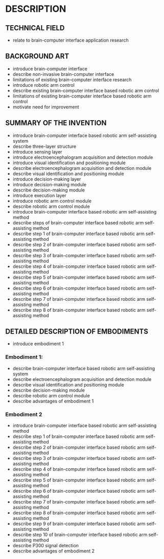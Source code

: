 # DESCRIPTION

## TECHNICAL FIELD

- relate to brain-computer interface application research

## BACKGROUND ART

- introduce brain-computer interface
- describe non-invasive brain-computer interface
- limitations of existing brain-computer interface research
- introduce robotic arm control
- describe existing brain-computer interface based robotic arm control
- limitations of existing brain-computer interface based robotic arm control
- motivate need for improvement

## SUMMARY OF THE INVENTION

- introduce brain-computer interface based robotic arm self-assisting system
- describe three-layer structure
- introduce sensing layer
- introduce electroencephalogram acquisition and detection module
- introduce visual identification and positioning module
- describe electroencephalogram acquisition and detection module
- describe visual identification and positioning module
- introduce decision-making layer
- introduce decision-making module
- describe decision-making module
- introduce execution layer
- introduce robotic arm control module
- describe robotic arm control module
- introduce brain-computer interface based robotic arm self-assisting method
- describe steps of brain-computer interface based robotic arm self-assisting method
- describe step 1 of brain-computer interface based robotic arm self-assisting method
- describe step 2 of brain-computer interface based robotic arm self-assisting method
- describe step 3 of brain-computer interface based robotic arm self-assisting method
- describe step 4 of brain-computer interface based robotic arm self-assisting method
- describe step 5 of brain-computer interface based robotic arm self-assisting method
- describe step 6 of brain-computer interface based robotic arm self-assisting method
- describe step 7 of brain-computer interface based robotic arm self-assisting method
- describe step 8 of brain-computer interface based robotic arm self-assisting method

## DETAILED DESCRIPTION OF EMBODIMENTS

- introduce embodiment 1

### Embodiment 1:

- describe brain-computer interface based robotic arm self-assisting system
- describe electroencephalogram acquisition and detection module
- describe visual identification and positioning module
- describe decision-making module
- describe robotic arm control module
- describe advantages of embodiment 1

### Embodiment 2

- introduce brain-computer interface based robotic arm self-assisting method
- describe step 1 of brain-computer interface based robotic arm self-assisting method
- describe step 2 of brain-computer interface based robotic arm self-assisting method
- describe step 3 of brain-computer interface based robotic arm self-assisting method
- describe step 4 of brain-computer interface based robotic arm self-assisting method
- describe step 5 of brain-computer interface based robotic arm self-assisting method
- describe step 6 of brain-computer interface based robotic arm self-assisting method
- describe step 7 of brain-computer interface based robotic arm self-assisting method
- describe step 8 of brain-computer interface based robotic arm self-assisting method
- describe step 9 of brain-computer interface based robotic arm self-assisting method
- describe step 10 of brain-computer interface based robotic arm self-assisting method
- describe P300 signal detection
- describe advantages of embodiment 2

